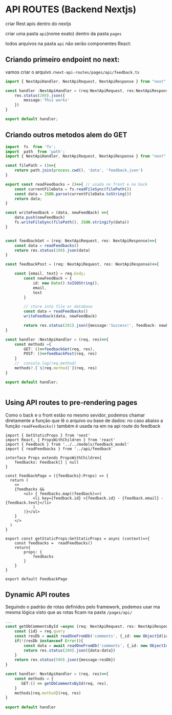 # API ROUTES (Backend Nextjs)
criar Rest apis dentro do nextjs

criar uma pasta `api`(nome exato) dentro da pasta `pages`

todos arquivos na pasta `api` não serão componentes React:

## Criando primeiro endpoint no next:
vamos criar o arquivo `/next-api-routes/pages/api/feedback.ts` 
```ts
import { NextApiHandler, NextApiRequest, NextApiResponse } from "next"

const handler :NextApiHandler = (req:NextApiRequest, res:NextApiResponse)=>{
	res.status(200).json({
		message:'This works'
	})
}

export default handler;

```

## Criando outros metodos alem do GET

```ts
import  fs  from 'fs';
import  path  from 'path';
import { NextApiHandler, NextApiRequest, NextApiResponse } from "next"

const filePath = ()=>{
	return path.join(process.cwd(), 'data', 'feedback.json')
}

export const readFeedbacks = ()=>{ // usada no front e no back
	const currentFileData = fs.readFileSync(filePath())
	const data = JSON.parse(currentFileData.toString())
	return data;
}

const writeFeedback = (data, newFeedBack) =>{
	data.push(newFeedBack)
	fs.writeFileSync(filePath(), JSON.stringify(data))
}


const feedbackGet = (req: NextApiRequest, res: NextApiResponse)=>{ 
	const data = readFeedbacks()
	return res.status(200).json(data)
}

const feedbackPost = (req: NextApiRequest, res: NextApiResponse)=>{

	const {email, text} = req.body;
		const newFeedBack = {
			id: new Date().toISOString(),
			email,
			text
		}

		// store into file or database
		const data = readFeedbacks()
		writeFeedback(data, newFeedBack)

		return res.status(201).json({message:'Success!', feedback: newFeedBack})
}

const handler :NextApiHandler = (req, res)=>{
	const methods ={
		GET: ()=>feedbackGet(req, res),
		POST: ()=>feedbackPost(req, res)
	}
	// 	console.log(req.method)
	methods?.[`${req.method}`](req, res)
}

export default handler;



```

## Using API routes to pre-rendering pages
Como o back e o front estão no mesmo sevidor, podemos chamar diretamente a função que lê o arquivo ou base de dados:
no caso abaixo a função `readFeedbacks()` também é usada na em na api route do feedback

```tsx
import { GetStaticProps } from 'next'
import React, { PropsWithChildren } from 'react'
import { Feedback } from '../../models/feedback_model'
import { readFeedbacks } from '../api/feedback'

interface Props extends PropsWithChildren{
	feedbacks: Feedback[] | null
}

const FeedbackPage = ({feedbacks}:Props) => {
  return (
	<>
	{feedbacks &&
		<ul> { feedbacks.map((feedback)=>(
			<li key={feedback.id} >{feedback.id} - {feedback.email} - {feedback.text}</li>
			)
		)}</ul>
	}
	</>
  )
}

export const getStaticProps:GetStaticProps = async (context)=>{
	const feedbacks =  readFeedbacks()
	return{
		props: {
			feedbacks
		}
	}
}

export default FeedbackPage
```

## Dynamic API routes
Seguindo o padrão de rotas definidos pelo framework, podemos usar ma mesma lógica visto que as rotas ficam na pasta `/pages/api/`
```ts
...
const getDbCommentsById =async (req: NextApiRequest, res: NextApiResponse) =>{
	const {id} = req.query
	const resDb = await readOneFromDb('comments', {_id: new ObjectId(id as string)})
	if(!(resDb instanceof Error)){
		const data = await readOneFromDb('comments', {_id: new ObjectId(id as string)})
		return res.status(200).json({data:data})
	}
	return res.status(500).json({message:resDb})
}	

const handler: NextApiHandler = (req, res)=>{
	const methods = {
	   GET:() => getDbCommentsById(req, res),
	}
	methods[req.method](req, res)
}
   
export default handler
```